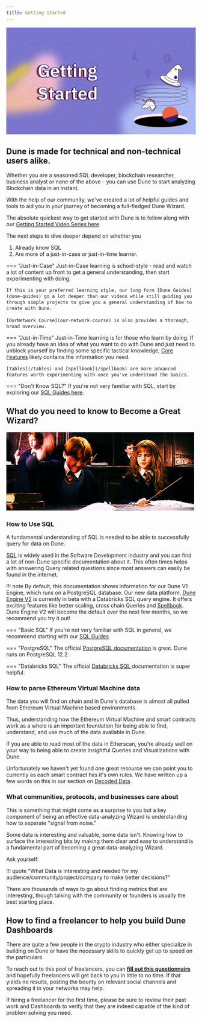 ```yaml
---
title: Getting Started
---
```


<style>
  .md-typeset h1,
  .md-content__button {
    display: none;
  }
  .md-header__topic{
    font-weight: bold;
  }
</style>

![getting started dune docs cover](images/getting-started-cover.jpg)

## Dune is made for technical and non-technical users alike.

Whether you are a seasoned SQL developer, blockchain researcher, business analyst or none of the above - you can use Dune to start analyzing Blockchain data in an instant.

With the help of our community, we've created a lot of helpful guides and tools to aid you in your journey of becoming a full-fledged Dune Wizard.

The absolute quickest way to get started with Dune is to follow along with our [Getting Started Video Series here](video-series).

The next steps to dive deeper depend on whether you

1. Already know SQL
2. Are more of a just-in-case or just-in-time learner.

=== "Just-in-Case"
    Just-in-Case learning is school-style - read and watch a lot of content up front to get a general understanding, then start experimenting with doing.

    If this is your preferred learning style, our long form [Dune Guides](dune-guides) go a lot deeper than our videos while still guiding you through simple projects to give you a general understanding of how to create with Dune.

    [OurNetwork Course](our-network-course) is also provides a thorough, broad overview.

=== "Just-in-Time"
    Just-in-Time learning is for those who learn by doing. If you already have an idea of what you want to do with Dune and just need to unblock yourself by finding some specific tactical knowledge, [Core Features](/features/queries) likely contains the information you need.

    [Tables](/tables) and [Spellbook](/spellbook) are more advanced features worth experimenting with once you've understood the basics.


=== "Don't Know SQL?"
    If you're not very familiar with SQL, start by exploring our [SQL Guides here](sql-guides).


## What do you need to know to Become a Great Wizard?

![it's easy for Hermione](images/wingardium.gif)

### How to Use SQL

A fundamental understanding of SQL is needed to be able to successfully query for data on Dune.

[SQL](https://www.w3schools.com/sql/sql_intro.asp) is widely used in the Software Development industry and you can find a lot of non-Dune specific documentation about it. This often times helps with answering Query related questions since most answers can easily be found in the internet.


!!! note
    By default, this documentation shows information for our Dune V1 Engine, which runs on a PostgreSQL database.
    Our new data platform, [Dune Engine V2](https://dune.com/blog/dune-engine-v2) is currently in beta with a Databricks SQL query engine. It offers exciting features like better scaling, cross chain Queries and [Spellbook](/spellbook). Dune Engine V2 will become the default over the next few months, so we recommend you try it out!

=== "Basic SQL"
    If you're not very familiar with SQL in general, we recommend starting with our [SQL Guides](sql-guides).

=== "PostgreSQL"
    The official [PostgreSQL documentation](https://www.postgresql.org/docs/12/index.html) is great. Dune runs on PostgreSQL 12.2.

=== "Databricks SQL"
    The official [Databricks SQL ](https://docs.databricks.com/sql/language-manual/index.html) documentation is super helpful.

### How to parse Ethereum Virtual Machine data

The data you will find on chain and in Dune's database is almost all pulled from Ethereum Virtual Machine based environments.

Thus, understanding how the Ethereum Virtual Machine and smart contracts work as a whole is an important foundation for being able to find, understand, and use much of the data available in Dune.

If you are able to read most of the data in Etherscan, you're already well on your way to being able to create insightful Queries and Visualizations with Dune.

Unfortunately we haven't yet found one great resource we can point you to currently as each smart contract has it's own rules. We have written up a few words on this in our section on [Decoded Data](/tables/decoded).

### What communities, protocols, and businesses care about

This is something that might come as a surprise to you but a key component of being an effective data-analyzing Wizard is understanding how to separate "signal from noise."

Some data is interesting and valuable, some data isn't. Knowing how to surface the interesting bits by making them clear and easy to understand is a fundamental part of becoming a great data-analyzing Wizard.

Ask yourself: 

!!! quote "What Data is interesting and needed for my audience/community/project/company to make better decisions?"

There are thousands of ways to go about finding metrics that are interesting, though talking with the community or founders is usually the best starting place.

## How to find a freelancer to help you build Dune Dashboards

There are quite a few people in the crypto industry who either specialize in building on Dune or have the necessary skills to quickly get up to speed on the particulars.

To reach out to this pool of freelancers, you can [**fill out this questionnaire**](http://bounties.dune.com/) and hopefully freelancers will get back to you in little to no time. If that yields no results, posting the bounty on relevant social channels and spreading it in your networks may help.

If hiring a freelancer for the first time, please be sure to review their past work and Dashboards to verify that they are indeed capable of the kind of problem solving you need.